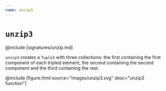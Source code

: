 ```yaml
---
name: unzip3
---
```


# `unzip3`

@include [signatures/unzip.md]

`unzip3` creates a `Tuple3` with three collections: the first containing the first component of each tripled element, the second containing the second component and the third containing the rest.

@include [figure.html source="images/unzip3.svg" desc="unzip3 function"]
